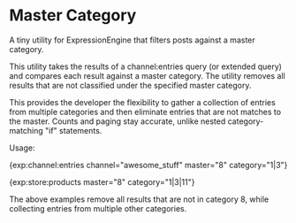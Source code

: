 # Master Category
A tiny utility for ExpressionEngine that filters posts against a master category.

This utility takes the results of a channel:entries query (or extended query) and compares each result against a master category. The utility removes all results that are not classified under the specified master category.

This provides the developer the flexibility to gather a collection of entries from multiple categories and then eliminate entries that are not matches to the master. Counts and paging stay accurate, unlike nested category-matching "if" statements.

Usage:

{exp:channel:entries channel="awesome_stuff" master="8" category="1|3"}

{exp:store:products master="8" category="1|3|11"}

The above examples remove all results that are not in category 8, while collecting entries from multiple other categories.


